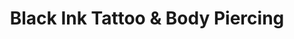 ---
title: "Black Ink Tattoo & Body Piercing"
url: /lake-in-the-hills/black-ink-tattoo-and-body-piercing/
shop: tattoo
---